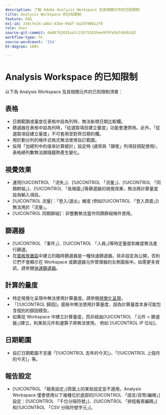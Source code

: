 ```yaml
---
description: 了解 Adobe Analysis Workspace 及其相關元件的已知限制
title: Analysis Workspace 的已知限制
feature: FAQ
exl-id: 334cfe24-a4b2-43be-94df-5a2df90612f0
role: User
source-git-commit: de04792035aa7c235751019ee9f9fe5b74b9b102
workflow-type: ht
source-wordcount: '314'
ht-degree: 100%

---
```


# Analysis Workspace 的已知限制

以下為 Analysis Workspace 及其相關元件的已知限制清單：

## 表格

* 日期範圍或量度在表格中設為列時，無法新增日期比較欄。
* 篩選器在表格中設為列時，「從選取項目建立量度」功能會遭停用。此外，「從選取項目建立量度」不可套用至對齊日期的欄。
* 用於劃分列的條件式格式無法使用自訂範圍。
* 採用「加總列中的值來計算總計」設定時 (通常與「靜態」列項目搭配使用)，表格總列數無法跟隨趨勢產生變化。

## 視覺效果

* 運用[!UICONTROL 「流失」]、[!UICONTROL 「流量」]、[!UICONTROL 「同類群組」]、[!UICONTROL 「長條圖」]等篩選器的視覺效果，無法將計算量度設為輸入項目。
* [!UICONTROL 流量]：「登入/退出」維度 (例如[!UICONTROL 「登入頁面」]) 無法用於「流量」。
* [!UICONTROL 同類群組]：非整數無法當作同類群組條件使用。

## 篩選器

* [!UICONTROL 「事件」]、[!UICONTROL 「人員」]等特定量度和維度無法進行篩選。
* 在[面板放置區](/help/analysis-workspace/c-panels/panels.md)中建立的臨時篩選器是一種快速篩選器。除非設定為公開，否則它們不會顯示在 Workspace 或篩選器元件管理器的左側面板中。如需更多資訊，請參閱[快速篩選器](/help/components/filters/quick-filters.md)。

## 計算的量度

* 特定視覺化呈現中無法使用計算量度。請參閱[視覺化呈現](#visualizations)。
* 「[!UICONTROL 歸因]」面板中無法使用計算量度，因為計算量度本身可能包含個別的歸因模型。
* 如果從 Workspace 中建立計算量度，而非經由[!UICONTROL 「元件 > 篩選器」]建立，則某些元件和運算子將無法使用。 例如 [!UICONTROL IP 位址]。

## 日期範圍

* 自訂日期範圍不支援「[!UICONTROL 去年的今天]」、「[!UICONTROL 上個月的今天]」等。


## 報告設定

* [!UICONTROL 「報表設定」]頁面上的某些設定並不適用。Analysis Workspace 僅會使用以下幾種位於底部的[!UICONTROL 「語言/貨幣/編碼」]設定：[!UICONTROL 「千位分隔符號」]、[!UICONTROL 「排程報表編碼」]和[!UICONTROL 「CSV 分隔符號字元」]。

